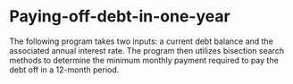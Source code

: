 # Paying-off-debt-in-one-year
The following program takes two inputs: a current debt balance and the associated annual interest rate. The program then utilizes bisection search methods to determine the minimum monthly payment required to pay the debt off in a 12-month period.
